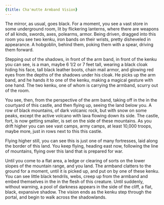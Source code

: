```yaml
---
{title: Cha'mutte Armband Vision}
---
```

The mirror, as usual, goes black. For a moment, you see a vast store in some underground room, lit by flickering lanterns, where there are weapons of all kinds, swords, axes, polearms, armor. Being driven, dragged into this room you see two kenku, iron bands on their wrists, pretty disheveled in appearance. A hobgoblin, behind them, poking them with a spear, driving them forward. 

Stepping out of the shadows, in front of the arm band, in front of the kenku you can see, is a man, maybe 6 1/2 or 7 feet tall, wearing a black cloak hiding his face, tall black leather boots, chain mail armor, and glowing red eyes from the depths of the shadows under his cloak. He picks up the arm band, and he hands it to one of the kenku, making a magical gesture with one hand. The two kenku, one of whom is carrying the armband, scurry out of the room. 

You see, then, from the perspective of the arm band, taking off in the in the courtyard of this castle, and then flying up, seeing the land below you. A row of black mountains, of dark volcanic rock, but with snow on some peaks, except the active volcano with lava flowing down its side. The castle, fort, is now getting smaller, is set on the side of these mountains. As you drift higher  you can see vast camps, army camps, at least 10,000 troops, maybe more, just in rows next to this this castle.

Flying higher still, you can see this is just one of many fortresses, laid along the border of this land. You keep flying, heading east now, following the line of mountains, flying over this land that is prepared for war.

Until you come to a flat area, a ledge or clearing of sorts on the lower slopes of the mountain range, and you land. The armband clatters to the ground for a moment, until it is picked up, and put on by one of these kenku. You can see little black tendrils, webs, creep up from the armband and embed themselves in the in the flesh of this creature. Until suddenly, without warning, a pool of darkness appears in the side of the cliff, a flat, black, expansive shadow. The vision ends as the kenku step through the portal, and begin to walk across the shadowlands. 

